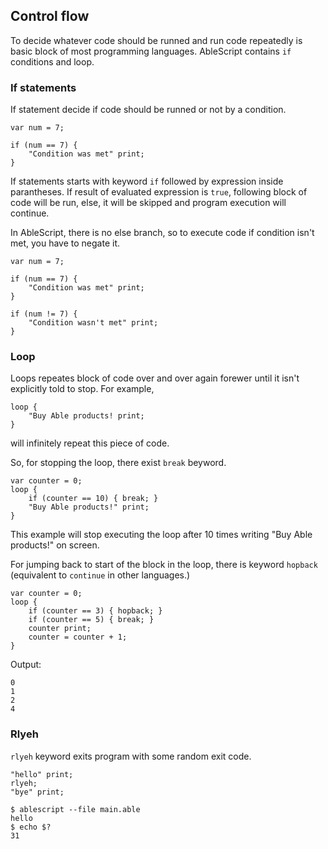 ## Control flow
To decide whatever code should be runned and run code repeatedly is basic block of most programming languages. AbleScript contains `if` conditions and loop.

### If statements
If statement decide if code should be runned or not by a condition.
```
var num = 7;

if (num == 7) {
    "Condition was met" print;
}
```
If statements starts with keyword `if` followed by expression inside parantheses. If result of evaluated expression is `true`, following block of code will be run, else, it will be skipped and program execution will continue.

In AbleScript, there is no else branch, so to execute code if condition isn't met, you have to negate it.
```ablescript
var num = 7;

if (num == 7) {
    "Condition was met" print;
}

if (num != 7) {
    "Condition wasn't met" print;
}
```

### Loop
Loops repeates block of code over and over again forewer until it isn't explicitly told to stop.
For example,
```ablescript
loop {
    "Buy Able products! print;
}
```
will infinitely repeat this piece of code.

So, for stopping the loop, there exist `break` beyword.
```ablescript
var counter = 0;
loop {
    if (counter == 10) { break; }
    "Buy Able products!" print;
}
```
This example will stop executing the loop after 10 times writing "Buy Able products!" on screen.

For jumping back to start of the block in the loop, there is keyword `hopback` (equivalent to `continue` in other languages.)
```ablescript
var counter = 0;
loop {
    if (counter == 3) { hopback; }
    if (counter == 5) { break; }
    counter print;
    counter = counter + 1;
}
```
Output:
```console
0
1
2
4
```

### Rlyeh
`rlyeh` keyword exits program with some random exit code.
```ablescript
"hello" print;
rlyeh;
"bye" print;
```
```console
$ ablescript --file main.able
hello
$ echo $?
31
```